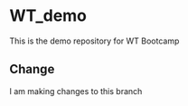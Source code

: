 # WT_demo
This is the demo repository for WT Bootcamp

## Change
I am making changes to this branch
